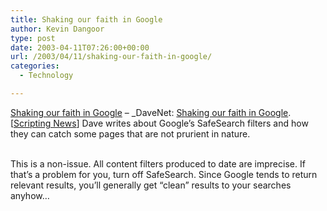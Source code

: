 ```yaml
---
title: Shaking our faith in Google
author: Kevin Dangoor
type: post
date: 2003-04-11T07:26:00+00:00
url: /2003/04/11/shaking-our-faith-in-google/
categories:
  - Technology

---
```

[Shaking our faith in Google][1] &#8211; _<a name="When:3:07:56AM">DaveNet: <a href="http://davenet.userland.com/2003/04/11/shakingOurFaithInGoogle">Shaking our faith in Google</a>.&nbsp;<a href="http://scriptingnews.userland.com/2003/04/11#When:3:07:56AM" title="Permanent link to this item in archive."></a></i> [<a href="http://scriptingnews.userland.com/">Scripting News</a>] Dave writes about Google&#8217;s SafeSearch filters and how they can catch some pages that are not prurient in nature.<br /> <!--more-->

<br /> This is a non-issue. All content filters produced to date are imprecise. If that&#8217;s a problem for you, turn off SafeSearch. Since Google tends to return relevant results, you&#8217;ll generally get &#8220;clean&#8221; results to your searches anyhow&#8230;</p>

 [1]: http://davenet.userland.com/2003/04/11/shakingOurFaithInGoogle